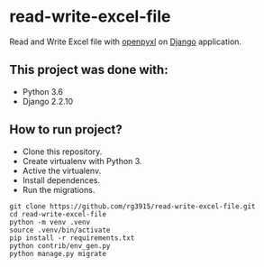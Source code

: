 # read-write-excel-file

Read and Write Excel file with [openpyxl](https://openpyxl.readthedocs.io/en/stable/) on [Django](https://www.djangoproject.com/) application.

## This project was done with:

* Python 3.6
* Django 2.2.10

## How to run project?

* Clone this repository.
* Create virtualenv with Python 3.
* Active the virtualenv.
* Install dependences.
* Run the migrations.

```
git clone https://github.com/rg3915/read-write-excel-file.git
cd read-write-excel-file
python -m venv .venv
source .venv/bin/activate
pip install -r requirements.txt
python contrib/env_gen.py
python manage.py migrate
```